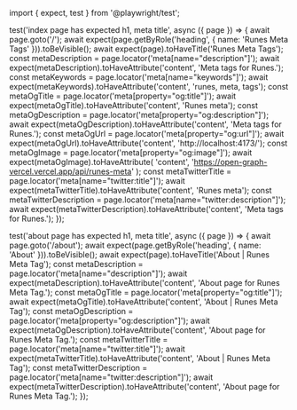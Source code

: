 import { expect, test } from '@playwright/test';

test('index page has expected h1, meta title', async ({ page }) => {
await page.goto('/');
await expect(page.getByRole('heading', { name: 'Runes Meta Tags' })).toBeVisible();
await expect(page).toHaveTitle('Runes Meta Tags');
const metaDescription = page.locator('meta[name="description"]');
await expect(metaDescription).toHaveAttribute('content', 'Meta tags for Runes.');
const metaKeywords = page.locator('meta[name="keywords"]');
await expect(metaKeywords).toHaveAttribute('content', 'runes, meta, tags');
const metaOgTitle = page.locator('meta[property="og:title"]');
await expect(metaOgTitle).toHaveAttribute('content', 'Runes meta');
const metaOgDescription = page.locator('meta[property="og:description"]');
await expect(metaOgDescription).toHaveAttribute('content', 'Meta tags for Runes.');
const metaOgUrl = page.locator('meta[property="og:url"]');
await expect(metaOgUrl).toHaveAttribute('content', 'http://localhost:4173/');
const metaOgImage = page.locator('meta[property="og:image"]');
await expect(metaOgImage).toHaveAttribute(
'content',
'https://open-graph-vercel.vercel.app/api/runes-meta'
);
const metaTwitterTitle = page.locator('meta[name="twitter:title"]');
await expect(metaTwitterTitle).toHaveAttribute('content', 'Runes meta');
const metaTwitterDescription = page.locator('meta[name="twitter:description"]');
await expect(metaTwitterDescription).toHaveAttribute('content', 'Meta tags for Runes.');
});

test('about page has expected h1, meta title', async ({ page }) => {
await page.goto('/about');
await expect(page.getByRole('heading', { name: 'About' })).toBeVisible();
await expect(page).toHaveTitle('About | Runes Meta Tag');
const metaDescription = page.locator('meta[name="description"]');
await expect(metaDescription).toHaveAttribute('content', 'About page for Runes Meta Tag.');
const metaOgTitle = page.locator('meta[property="og:title"]');
await expect(metaOgTitle).toHaveAttribute('content', 'About | Runes Meta Tag');
const metaOgDescription = page.locator('meta[property="og:description"]');
await expect(metaOgDescription).toHaveAttribute('content', 'About page for Runes Meta Tag.');
const metaTwitterTitle = page.locator('meta[name="twitter:title"]');
await expect(metaTwitterTitle).toHaveAttribute('content', 'About | Runes Meta Tag');
const metaTwitterDescription = page.locator('meta[name="twitter:description"]');
await expect(metaTwitterDescription).toHaveAttribute('content', 'About page for Runes Meta Tag.');
});
